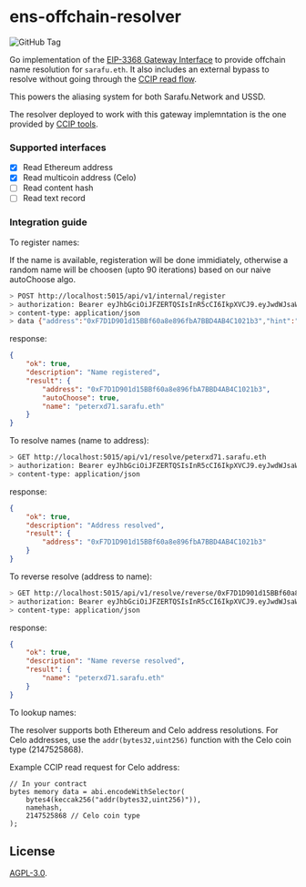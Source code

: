 # ens-offchain-resolver

![GitHub Tag](https://img.shields.io/github/v/tag/grassrootseconomics/ens-offchain-resolver)

Go implementation of the
[EIP-3368 Gateway Interface](https://eips.ethereum.org/EIPS/eip-3668#gateway-interface)
to provide offchain name resolution for `sarafu.eth`. It also includes an
external bypass to resolve without going through the
[CCIP read flow](https://docs.ens.domains/resolvers/ccip-read#ccip-read-flow).

This powers the aliasing system for both Sarafu.Network and USSD.

The resolver deployed to work with this gateway implemntation is the one
provided by
[CCIP tools](https://github.com/ensdomains/ccip-tools/blob/master/contracts/OffchainResolver.sol).

### Supported interfaces

- [x] Read Ethereum address
- [x] Read multicoin address (Celo)
- [ ] Read content hash
- [ ] Read text record

### Integration guide

To register names:

If the name is available, registeration will be done immidiately, otherwise a
random name will be choosen (upto 90 iterations) based on our naive autoChoose
algo.

```bash
> POST http://localhost:5015/api/v1/internal/register
> authorization: Bearer eyJhbGciOiJFZERTQSIsInR5cCI6IkpXVCJ9.eyJwdWJsaWNLZXkiOiIweDAwMDAwMDAwMDAwMDAwMDAwMDAwMDAwMDAwMDAwMDAwMDAwMDAwMDAiLCJzZXJ2aWNlIjp0cnVlLCJpc3MiOiJldGgtY3VzdG9kaWFsLWRldiIsInN1YiI6InNuLXByb2QiLCJleHAiOjE3Njk4NDIxNzksImlhdCI6MTczODMwNjE3OX0.FXTwZ8nQKCG66xO0wMbx4Mga8SqFZcm65pq7_iMKjXPMH_h0IBHmSV2DOKQVfNbI1W9BRUCuSUwbALFgDqLrBg
> content-type: application/json
> data {"address":"0xF7D1D901d15BBf60a8e896fbA7BBD4AB4C1021b3","hint":"peterxd.sarafu.eth"}
```

response:

```json
{
    "ok": true,
    "description": "Name registered",
    "result": {
        "address": "0xF7D1D901d15BBf60a8e896fbA7BBD4AB4C1021b3",
        "autoChoose": true,
        "name": "peterxd71.sarafu.eth"
    }
}
```

To resolve names (name to address):

```bash
> GET http://localhost:5015/api/v1/resolve/peterxd71.sarafu.eth
> authorization: Bearer eyJhbGciOiJFZERTQSIsInR5cCI6IkpXVCJ9.eyJwdWJsaWNLZXkiOiIweDAwMDAwMDAwMDAwMDAwMDAwMDAwMDAwMDAwMDAwMDAwMDAwMDAwMDAiLCJzZXJ2aWNlIjp0cnVlLCJpc3MiOiJldGgtY3VzdG9kaWFsLWRldiIsInN1YiI6InNuLXByb2QiLCJleHAiOjE3Njk4NDIxNzksImlhdCI6MTczODMwNjE3OX0.FXTwZ8nQKCG66xO0wMbx4Mga8SqFZcm65pq7_iMKjXPMH_h0IBHmSV2DOKQVfNbI1W9BRUCuSUwbALFgDqLrBg
> content-type: application/json
```

response:

```json
{
    "ok": true,
    "description": "Address resolved",
    "result": {
        "address": "0xF7D1D901d15BBf60a8e896fbA7BBD4AB4C1021b3"
    }
}
```

To reverse resolve (address to name):

```bash
> GET http://localhost:5015/api/v1/resolve/reverse/0xF7D1D901d15BBf60a8e896fbA7BBD4AB4C1021b3
> authorization: Bearer eyJhbGciOiJFZERTQSIsInR5cCI6IkpXVCJ9.eyJwdWJsaWNLZXkiOiIweDAwMDAwMDAwMDAwMDAwMDAwMDAwMDAwMDAwMDAwMDAwMDAwMDAwMDAiLCJzZXJ2aWNlIjp0cnVlLCJpc3MiOiJldGgtY3VzdG9kaWFsLWRldiIsInN1YiI6InNuLXByb2QiLCJleHAiOjE3Njk4NDIxNzksImlhdCI6MTczODMwNjE3OX0.FXTwZ8nQKCG66xO0wMbx4Mga8SqFZcm65pq7_iMKjXPMH_h0IBHmSV2DOKQVfNbI1W9BRUCuSUwbALFgDqLrBg
> content-type: application/json
```

response:

```json
{
    "ok": true,
    "description": "Name reverse resolved",
    "result": {
        "name": "peterxd71.sarafu.eth"
    }
}
```

To lookup names:

The resolver supports both Ethereum and Celo address resolutions. For Celo
addresses, use the `addr(bytes32,uint256)` function with the Celo coin type
(2147525868).

Example CCIP read request for Celo address:

```solidity
// In your contract
bytes memory data = abi.encodeWithSelector(
    bytes4(keccak256("addr(bytes32,uint256)")),
    namehash,
    2147525868 // Celo coin type
);
```

## License

[AGPL-3.0](LICENSE).
